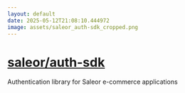 ```yaml
---
layout: default
date: 2025-05-12T21:08:10.444972
image: assets/saleor_auth-sdk_cropped.png
---
```


# [saleor/auth-sdk](https://github.com/saleor/auth-sdk)

Authentication library for Saleor e-commerce applications
